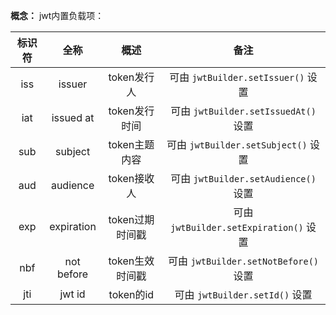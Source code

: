
**概念：** jwt内置负载项：

标识符|      全称 |           概述 |     备注
:---:|:---:      |:---:           |:---:
iss  |issuer     | token发行人     | 可由 `jwtBuilder.setIssuer()` 设置
iat  |issued at  | token发行时间   | 可由 `jwtBuilder.setIssuedAt()` 设置
sub  |subject    | token主题内容   | 可由 `jwtBuilder.setSubject()` 设置
aud  |audience   | token接收人     | 可由 `jwtBuilder.setAudience()` 设置
exp  |expiration | token过期时间戳 | 可由 `jwtBuilder.setExpiration()` 设置
nbf  |not before | token生效时间戳 | 可由 `jwtBuilder.setNotBefore()` 设置
jti  |jwt id     | token的id      | 可由 `jwtBuilder.setId()` 设置